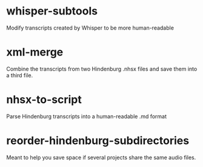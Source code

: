 # whisper-subtools

Modify transcripts created by Whisper to be more human-readable

# xml-merge

Combine the transcripts from two Hindenburg .nhsx files and save them
into a third file.

# nhsx-to-script

Parse Hindenburg transcripts into a human-readable .md format

# reorder-hindenburg-subdirectories

Meant to help you save space if several projects share the same audio
files.